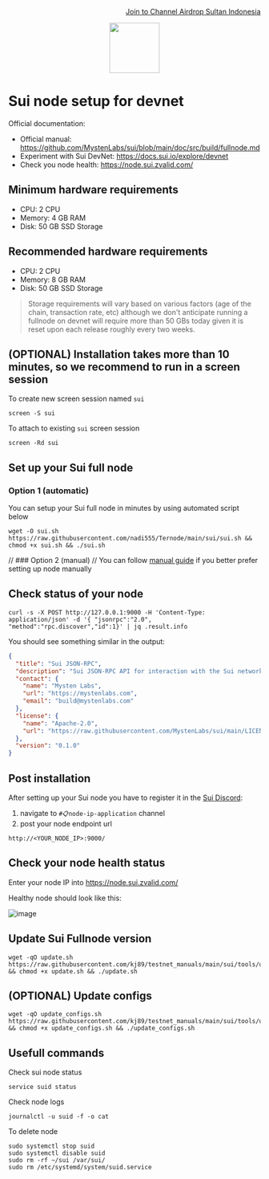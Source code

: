 <p style="font-size:14px" align="right">
<a href="https://t.me/airdropsultanindonesia" target="_blank">Join to Channel Airdrop Sultan Indonesia</a>
</p>

<p align="center">
  <img height="100" height="auto" src="https://user-images.githubusercontent.com/50621007/174559198-c1f612e5-bba2-4817-95a8-8a3c3659a2aa.png">
</p>

# Sui node setup for devnet

Official documentation:
- Official manual: https://github.com/MystenLabs/sui/blob/main/doc/src/build/fullnode.md
- Experiment with Sui DevNet: https://docs.sui.io/explore/devnet
- Check you node health: https://node.sui.zvalid.com/

## Minimum hardware requirements
- CPU: 2 CPU
- Memory: 4 GB RAM
- Disk: 50 GB SSD Storage

## Recommended hardware requirements
- CPU: 2 CPU
- Memory: 8 GB RAM
- Disk: 50 GB SSD Storage

> Storage requirements will vary based on various factors (age of the chain, transaction rate, etc) although we don't anticipate running a fullnode on devnet will require more than 50 GBs today given it is reset upon each release roughly every two weeks.

## (OPTIONAL) Installation takes more than 10 minutes, so we recommend to run in a screen session
To create new screen session named `sui`
```
screen -S sui
```

To attach to existing `sui` screen session
```
screen -Rd sui
```

## Set up your Sui full node
### Option 1 (automatic)
You can setup your Sui full node in minutes by using automated script below
```
wget -O sui.sh https://raw.githubusercontent.com/nadi555/Ternode/main/sui/sui.sh && chmod +x sui.sh && ./sui.sh
```

// ### Option 2 (manual)
// You can follow [manual guide](https://github.com/kj89/testnet_manuals/blob/main/sui/manual_install.md) if you better prefer setting up node manually

## Check status of your node
```
curl -s -X POST http://127.0.0.1:9000 -H 'Content-Type: application/json' -d '{ "jsonrpc":"2.0", "method":"rpc.discover","id":1}' | jq .result.info
```

You should see something similar in the output:
```json
{
  "title": "Sui JSON-RPC",
  "description": "Sui JSON-RPC API for interaction with the Sui network gateway.",
  "contact": {
    "name": "Mysten Labs",
    "url": "https://mystenlabs.com",
    "email": "build@mystenlabs.com"
  },
  "license": {
    "name": "Apache-2.0",
    "url": "https://raw.githubusercontent.com/MystenLabs/sui/main/LICENSE"
  },
  "version": "0.1.0"
}
```

## Post installation
After setting up your Sui node you have to register it in the [Sui Discord](https://discord.gg/b5vWu33f):
1) navigate to `#📋node-ip-application` channel
2) post your node endpoint url
```
http://<YOUR_NODE_IP>:9000/
```

## Check your node health status
Enter your node IP into https://node.sui.zvalid.com/

Healthy node should look like this:

![image](https://user-images.githubusercontent.com/50621007/175829451-a36d32ff-f30f-4030-8875-7ffa4e999a24.png)

## Update Sui Fullnode version
```
wget -qO update.sh https://raw.githubusercontent.com/kj89/testnet_manuals/main/sui/tools/update.sh && chmod +x update.sh && ./update.sh
```

## (OPTIONAL) Update configs
```
wget -qO update_configs.sh https://raw.githubusercontent.com/kj89/testnet_manuals/main/sui/tools/update_configs.sh && chmod +x update_configs.sh && ./update_configs.sh
```

## Usefull commands
Check sui node status
```
service suid status
```

Check node logs
```
journalctl -u suid -f -o cat
```

To delete node
```
sudo systemctl stop suid
sudo systemctl disable suid
sudo rm -rf ~/sui /var/sui/
sudo rm /etc/systemd/system/suid.service
```

